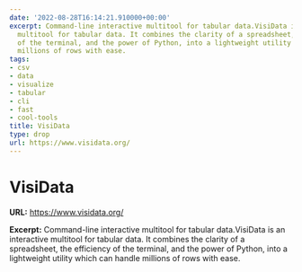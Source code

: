 ```yaml
---
date: '2022-08-28T16:14:21.910000+00:00'
excerpt: Command-line interactive multitool for tabular data.VisiData is an interactive
  multitool for tabular data. It combines the clarity of a spreadsheet, the efficiency
  of the terminal, and the power of Python, into a lightweight utility which can handle
  millions of rows with ease.
tags:
- csv
- data
- visualize
- tabular
- cli
- fast
- cool-tools
title: VisiData
type: drop
url: https://www.visidata.org/
---
```


# VisiData

**URL:** https://www.visidata.org/

**Excerpt:** Command-line interactive multitool for tabular data.VisiData is an interactive multitool for tabular data. It combines the clarity of a spreadsheet, the efficiency of the terminal, and the power of Python, into a lightweight utility which can handle millions of rows with ease.
